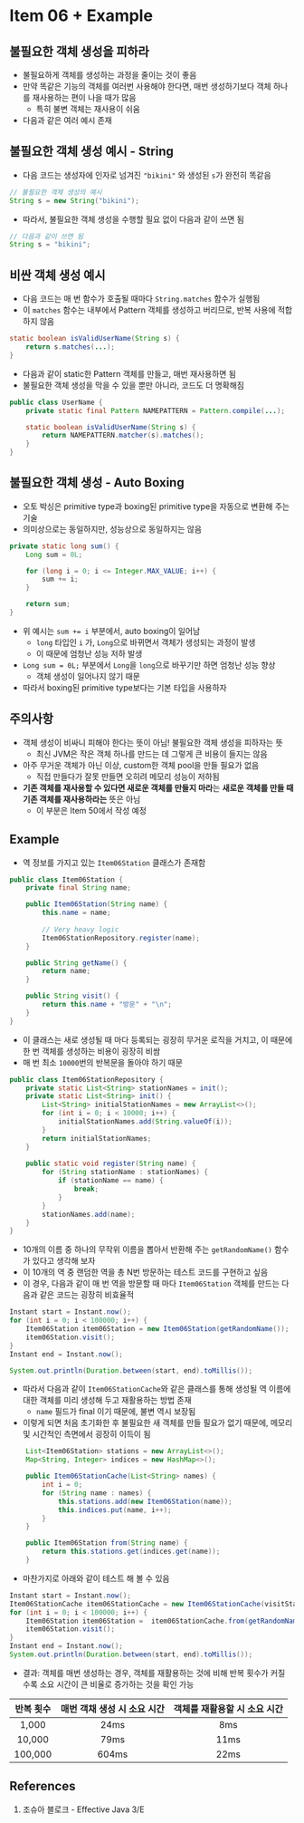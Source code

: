 # Item 06 + Example

## 불필요한 객체 생성을 피하라

- 불필요하게 객체를 생성하는 과정을 줄이는 것이 좋음
- 만약 똑같은 기능의 객체를 여러번 사용해야 한다면, 매번 생성하기보다 객체 하나를 재사용하는 편이 나을 때가 많음
  - 특히 불변 객체는 재사용이 쉬움
- 다음과 같은 여러 예시 존재

## 불필요한 객체 생성 예시 - String

- 다음 코드는 생성자에 인자로 넘겨진 `"bikini"` 와 생성된 `s`가 완전히 똑같음

```Java
// 불필요한 객체 생성의 예시
String s = new String("bikini");
```

- 따라서, 불필요한 객체 생성을 수행할 필요 없이 다음과 같이 쓰면 됨

```Java
// 다음과 같이 쓰면 됨
String s = "bikini";
```

## 비싼 객체 생성 예시

- 다음 코드는 매 번 함수가 호출될 때마다 `String.matches` 함수가 실행됨
- 이 `matches` 함수는 내부에서 Pattern 객체를 생성하고 버리므로, 반복 사용에 적합하지 않음

```Java
static boolean isValidUserName(String s) {
    return s.matches(...);
}
```

- 다음과 같이 static한 Pattern 객체를 만들고, 매번 재사용하면 됨
- 불필요한 객체 생성을 막을 수 있을 뿐만 아니라, 코드도 더 명확해짐

```Java
public class UserName {
    private static final Pattern NAMEPATTERN = Pattern.compile(...);

    static boolean isValidUserName(String s) {
        return NAMEPATTERN.matcher(s).matches();
    }
}
```

## 불필요한 객체 생성 - Auto Boxing

- 오토 박싱은 primitive type과 boxing된 primitive type을 자동으로 변환해 주는 기술
- 의미상으로는 동일하지만, 성능상으로 동일하지는 않음

```Java
private static long sum() {
    Long sum = 0L;

    for (long i = 0; i <= Integer.MAX_VALUE; i++) {
        sum += i;
    }

    return sum;
}
```

- 위 예시는 `sum += i` 부분에서, auto boxing이 일어남
  - `long` 타입인 `i` 가, `Long`으로 바뀌면서 객체가 생성되는 과정이 발생
  - 이 때문에 엄청난 성능 저하 발생
- `Long sum = 0L;` 부분에서 `Long`을 `long`으로 바꾸기만 하면 엄청난 성능 향상
  - 객체 생성이 일어나지 않기 때문
- 따라서 boxing된 primitive type보다는 기본 타입을 사용하자

## 주의사항

- 객체 생성이 비싸니 피해야 한다는 뜻이 아님! 불필요한 객체 생성을 피하자는 뜻
  - 최신 JVM은 작은 객체 하나를 만드는 데 그렇게 큰 비용이 들지는 않음
- 아주 무거운 객체가 아닌 이상, custom한 객체 pool을 만들 필요가 없음
  - 직접 만들다가 잘못 만들면 오히려 메모리 성능이 저하됨
- **기존 객체를 재사용할 수 있다면 새로운 객체를 만들지 마라**는 **새로운 객체를 만들 때 기존 객체를 재사용하라는** 뜻은 아님
  - 이 부분은 Item 50에서 작성 예정

## Example

- 역 정보를 가지고 있는 `Item06Station` 클래스가 존재함

```java
public class Item06Station {
    private final String name;

    public Item06Station(String name) {
        this.name = name;
        
        // Very heavy logic
        Item06StationRepository.register(name);
    }

    public String getName() {
        return name;
    }

    public String visit() {
        return this.name + "방문" + "\n";
    }
}
```

- 이 클래스는 새로 생성될 때 마다 등록되는 굉장히 무거운 로직을 거치고, 이 때문에 한 번 객체를 생성하는 비용이 굉장히 비쌈
- 매 번 최소 `10000`번의 반복문을 돌아야 하기 때문

```java
public class Item06StationRepository {
    private static List<String> stationNames = init();
    private static List<String> init() {
        List<String> initialStationNames = new ArrayList<>();
        for (int i = 0; i < 10000; i++) {
            initialStationNames.add(String.valueOf(i));
        }
        return initialStationNames;
    }
    
    public static void register(String name) {
        for (String stationName : stationNames) {
            if (stationName == name) {
                break;
            }
        }
        stationNames.add(name);
    }
}
```

- 10개의 이름 중 하나의 무작위 이름을 뽑아서 반환해 주는 `getRandomName()` 함수가 있다고 생각해 보자
- 이 10개의 역 중 랜덤한 역을 총 N번 방문하는 테스트 코드를 구현하고 싶음
- 이 경우, 다음과 같이 매 번 역을 방문할 때 마다 `Item06Station` 객체를 만드는 다음과 같은 코드는 굉장히 비효율적

```java
Instant start = Instant.now();
for (int i = 0; i < 100000; i++) {
    Item06Station item06Station = new Item06Station(getRandomName());
    item06Station.visit();
}
Instant end = Instant.now();

System.out.println(Duration.between(start, end).toMillis());
```

- 따라서 다음과 같이 `Item06StationCache`와 같은 클래스를 통해 생성될 역 이름에 대한 객체를 미리 생성해 두고 재활용하는 방법 존재
  - `name` 필드가 final 이기 때문에, 불변 역시 보장됨
- 이렇게 되면 처음 초기화한 후 불필요한 새 객체를 만들 필요가 없기 때문에, 메모리 및 시간적인 측면에서 굉장히 이득이 됨

```java
    List<Item06Station> stations = new ArrayList<>();
    Map<String, Integer> indices = new HashMap<>();

    public Item06StationCache(List<String> names) {
        int i = 0;
        for (String name : names) {
            this.stations.add(new Item06Station(name));
            this.indices.put(name, i++);
        }
    }

    public Item06Station from(String name) {
        return this.stations.get(indices.get(name));
    }
```

- 마찬가지로 아래와 같이 테스트 해 볼 수 있음

```java
Instant start = Instant.now();
Item06StationCache item06StationCache = new Item06StationCache(visitStationNames);
for (int i = 0; i < 100000; i++) {
    Item06Station item06Station =  item06StationCache.from(getRandomName());
    item06Station.visit();
}
Instant end = Instant.now();
System.out.println(Duration.between(start, end).toMillis());
```

- 결과: 객체를 매번 생성하는 경우, 객체를 재활용하는 것에 비해 반복 횟수가 커질 수록 소요 시간이 큰 비율로 증가하는 것을 확인 가능

| 반복 횟수 | 매번 객채 생성 시 소요 시간 | 객체를 재활용할 시 소요 시간 |
| :-------: | :-------------------------: | :--------------------------: |
|   1,000   |            24ms             |             8ms              |
|  10,000   |            79ms             |             11ms             |
|  100,000  |            604ms            |             22ms             |

## References

1. 조슈아 블로크 - Effective Java 3/E
